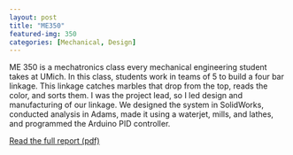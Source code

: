 ```yaml
---
layout: post
title: "ME350"
featured-img: 350
categories: [Mechanical, Design]
---
```


ME 350 is a mechatronics class every mechanical engineering student takes at UMich. In this class, students work in teams of 5 to build a four bar linkage. This linkage catches marbles that drop from the top, reads the color, and sorts them. I was the project lead, so I led design and manufacturing of our linkage. We designed the system in SolidWorks, conducted analysis in Adams, made it using a waterjet, mills, and lathes, and programmed the Arduino PID controller.

[Read the full report (pdf)](/files/ME%20350%20Team%2052%20W17%20Report.pdf)